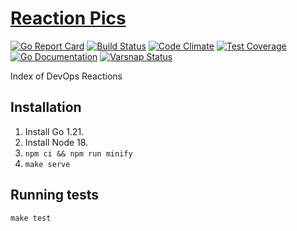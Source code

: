 [Reaction Pics](https://www.reaction.pics)
==========================================

[![Go Report Card](https://goreportcard.com/badge/github.com/albertyw/reaction-pics)](https://goreportcard.com/report/github.com/albertyw/reaction-pics)
[![Build Status](https://drone.albertyw.com/api/badges/albertyw/reaction-pics/status.svg)](https://drone.albertyw.com/albertyw/reaction-pics)
[![Code Climate](https://codeclimate.com/github/albertyw/reaction-pics/badges/gpa.svg)](https://codeclimate.com/github/albertyw/reaction-pics)
[![Test Coverage](https://api.codeclimate.com/v1/badges/cb131df54d39de0eae87/test_coverage)](https://codeclimate.com/github/albertyw/reaction-pics/test_coverage)
[![Go Documentation](https://godocs.io/github.com/albertyw/reaction-pics?status.svg)](https://godocs.io/github.com/albertyw/reaction-pics)
[![Varsnap Status](https://www.varsnap.com/project/21c8d433-e4e0-4610-950c-5146717431a6/varsnap_badge.svg)](https://www.varsnap.com/project/21c8d433-e4e0-4610-950c-5146717431a6/)

Index of DevOps Reactions

## Installation

1.  Install Go 1.21.
2.  Install Node 18.
3.  `npm ci && npm run minify`
4.  `make serve`

## Running tests

```
make test
```
